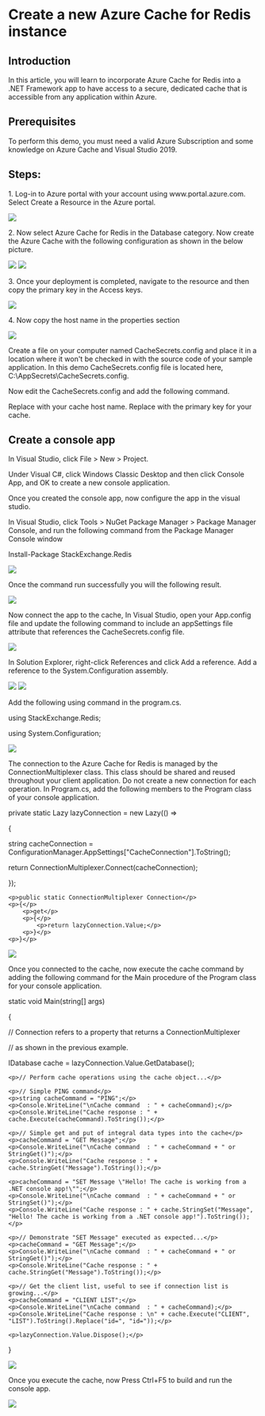 <h1>Create a new Azure Cache for Redis instance</h1>

<h2>Introduction</h2>
<p>In this article, you will learn to incorporate Azure Cache for Redis into a .NET Framework app to have access to a secure, dedicated cache that is accessible from any application within Azure.</p>

<h2>Prerequisites</h2>
<p>To perform this demo, you must need a valid Azure Subscription and some knowledge on Azure Cache and Visual Studio 2019.</p>

<h2>Steps:</h2>
<p>1. Log-in to Azure portal with your account using www.portal.azure.com. Select Create a Resource in the Azure portal.</p>
<img src="https://codesizzlergit.blob.core.windows.net/az203-5-001/1.png"/>
<p>2. Now select Azure Cache for Redis in the Database category. Now create the Azure Cache with the following configuration as shown in the below picture.</p>
<img src="https://codesizzlergit.blob.core.windows.net/az203-5-001/2.png"/>
<img src="https://codesizzlergit.blob.core.windows.net/az203-5-001/2.1.png"/>
<p>3. Once your deployment is completed, navigate to the resource and then copy the primary key in the Access keys.</p>
<img src="https://codesizzlergit.blob.core.windows.net/az203-5-001/3.png"/>
<p>4. Now copy the host name in the properties section</p>
<img src="https://codesizzlergit.blob.core.windows.net/az203-5-001/4.png"/>
<p>Create a file on your computer named CacheSecrets.config and place it in a location where it won't be checked in with the source code of your sample application. In this demo CacheSecrets.config file is located here, C:\AppSecrets\CacheSecrets.config.</p>
<p>Now edit the CacheSecrets.config and add the following command.</p>
    <p><appSettings></appSettings></p>
        <p><add key="CacheConnection" value="<cache-name>.redis.cache.windows.net,abortConnect=false,ssl=true,password=<access-key>"/></p>
    <p></appSettings></p>
<p>Replace <cache-name> with your cache host name. Replace <access-key> with the primary key for your cache.</p>

<h2>Create a console app</h2>
<p>In Visual Studio, click File > New > Project.</p>
<p>Under Visual C#, click Windows Classic Desktop and then click Console App, and OK to create a new console application.</p>
<p>Once you created the console app, now configure the app in the visual studio.</p>
<p>In Visual Studio, click Tools > NuGet Package Manager > Package Manager Console, and run the following command from the Package Manager Console window</p>
<p>Install-Package StackExchange.Redis</p>
<img src="https://codesizzlergit.blob.core.windows.net/az203-5-001/5.png"/>
<p>Once the command run successfully you will the following result.</p>
<img src="https://codesizzlergit.blob.core.windows.net/az203-5-001/5.1.png"/>
<p>Now connect the app to the cache, In Visual Studio, open your App.config file and update the following command to include an appSettings file attribute that references the CacheSecrets.config file.</p>
<?xml version="1.0" encoding="utf-8" ?>
    <p><configuration></p>
        <p><startup></p> 
            <p><supportedRuntime version="v4.0" sku=".NETFramework,Version=v4.7.1" /></p>
        <p></startup></p>
        <p><appSettings file="C:\AppSecrets\CacheSecrets.config"></appSettings></p>
    <p></configuration></p>
<img src="https://codesizzlergit.blob.core.windows.net/az203-5-001/6.png"/>
<p>In Solution Explorer, right-click References and click Add a reference. Add a reference to the System.Configuration assembly.</p>
<img src="https://codesizzlergit.blob.core.windows.net/az203-5-001/7.png"/>
<img src="https://codesizzlergit.blob.core.windows.net/az203-5-001/8.png"/>
<p>Add the following using command in the program.cs.</p>
            <p>using StackExchange.Redis;</p>
            <p>using System.Configuration;</p>
<img src="https://codesizzlergit.blob.core.windows.net/az203-5-001/9.png"/>
<p>The connection to the Azure Cache for Redis is managed by the ConnectionMultiplexer class. This class should be shared and reused throughout your client application. Do not create a new connection for each operation. In Program.cs, add the following members to the Program class of your console application.</p>
<p>private static Lazy<ConnectionMultiplexer> lazyConnection = new Lazy<ConnectionMultiplexer>(() =></p>
    <p>{</p>
        <p>string cacheConnection = ConfigurationManager.AppSettings["CacheConnection"].ToString();</p>
        <p>return ConnectionMultiplexer.Connect(cacheConnection);</p>
    <p>});</p>

    <p>public static ConnectionMultiplexer Connection</p>
    <p>{</p>
        <p>get</p>
        <p>{</p>
            <p>return lazyConnection.Value;</p>
        <p>}</p>
    <p>}</p>
<img src="https://codesizzlergit.blob.core.windows.net/az203-5-001/10.png"/>
<p>Once you connected to the cache, now execute the cache command by adding the following command for the Main procedure of the Program class for your console application.</p>
<p>static void Main(string[] args)</p>
<p>{</p>
    <p>// Connection refers to a property that returns a ConnectionMultiplexer</p>
    <p>// as shown in the previous example.</p>
    <p>IDatabase cache = lazyConnection.Value.GetDatabase();</p>

    <p>// Perform cache operations using the cache object...</p>

    <p>// Simple PING command</p>
    <p>string cacheCommand = "PING";</p>
    <p>Console.WriteLine("\nCache command  : " + cacheCommand);</p>
    <p>Console.WriteLine("Cache response : " + cache.Execute(cacheCommand).ToString());</p>

    <p>// Simple get and put of integral data types into the cache</p>
    <p>cacheCommand = "GET Message";</p>
    <p>Console.WriteLine("\nCache command  : " + cacheCommand + " or StringGet()");</p>
    <p>Console.WriteLine("Cache response : " + cache.StringGet("Message").ToString());</p>

    <p>cacheCommand = "SET Message \"Hello! The cache is working from a .NET console app!\"";</p>
    <p>Console.WriteLine("\nCache command  : " + cacheCommand + " or StringSet()");</p>
    <p>Console.WriteLine("Cache response : " + cache.StringSet("Message", "Hello! The cache is working from a .NET console app!").ToString());</p>

    <p>// Demonstrate "SET Message" executed as expected...</p>
    <p>cacheCommand = "GET Message";</p>
    <p>Console.WriteLine("\nCache command  : " + cacheCommand + " or StringGet()");</p>
    <p>Console.WriteLine("Cache response : " + cache.StringGet("Message").ToString());</p>

    <p>// Get the client list, useful to see if connection list is growing...</p>
    <p>cacheCommand = "CLIENT LIST";</p>
    <p>Console.WriteLine("\nCache command  : " + cacheCommand);</p>
    <p>Console.WriteLine("Cache response : \n" + cache.Execute("CLIENT", "LIST").ToString().Replace("id=", "id="));</p>

    <p>lazyConnection.Value.Dispose();</p>
<p>}</p>

<img src="https://codesizzlergit.blob.core.windows.net/az203-5-001/11.png"/>
<p>Once you execute the cache, now Press Ctrl+F5 to build and run the console app.</p>
<img src="https://codesizzlergit.blob.core.windows.net/az203-5-001/12.png"/>
